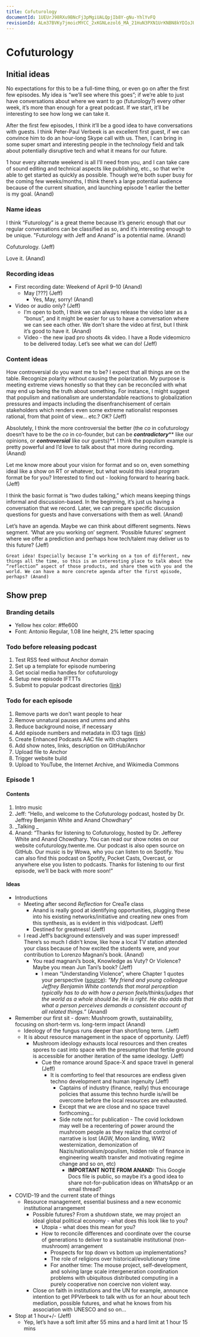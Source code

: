 ```yaml
---
title: Cofuturology
documentId: 1UEUrJ98RXu9BNcFj3pMgiUALQpjIb8Y-gNu-YhlYvFQ
revisionId: ALm37BVKy7jmoicMYCC_2xKGNLezol6_MA_21HuN3PXN1UrKNBN8kYDIoJUy92a9M9E7sF2SekRSiTttqzfmdI4
---
```


# Cofuturology

## Initial ideas

No expectations for this to be a full-time thing, or even go on after the first few episodes. My idea is “we’ll see where this goes”; if we’re able to just have conversations about where we want to go (futurology?) every other week, it’s more than enough for a great podcast. If we start, it’ll be interesting to see how long we can take it.

After the first few episodes, I think it’ll be a good idea to have conversations with guests. I think Peter-Paul Verbeek is an excellent first guest, if we can convince him to do an hour-long Skype call with us. Then, I can bring in some super smart and interesting people in the technology field and talk about potentially disruptive tech and what it means for our future.

1 hour every alternate weekend is all I’ll need from you, and I can take care of sound editing and technical aspects like publishing, etc., so that we’re able to get started as quickly as possible. Though we’re both super busy for the coming few weeks/months, I think there’s a large potential audience because of the current situation, and launching episode 1 earlier the better is my goal. (Anand)

### Name ideas

I think “Futurology” is a great theme because it’s generic enough that our regular conversations can be classified as so, and it’s interesting enough to be unique. "Futurology with Jeff and Anand” is a potential name. (Anand)

Cofuturology. (Jeff)

Love it. (Anand)

### Recording ideas

- First recording date: Weekend of April 9–10 (Anand)
  - May [???] (Jeff)
    - Yes, May, sorry! (Anand)
- Video or audio only? (Jeff)
  - I’m open to both, I think we can always release the video later as a “bonus”, and it might be easier for us to have a conversation where we can see each other. We don’t share the video at first, but I think it’s good to have it. (Anand)
  - Video - the new ipad pro shoots 4k video. I have a Rode videomicro to be delivered today. Let’s see what we can do! (Jeff)

### Content ideas

How controversial do you want me to be? I expect that all things are on the table. Recognize polarity without causing the polarization. My purpose is meeting extreme views honestly so that they can be reconciled with what may end up being the truth about something. For instance, I might suggest that populism and nationalism are understandable reactions to globalization pressures and impacts including the disenfranchisement of certain stakeholders which renders even some extreme nationalist responses rational, from that point of view… etc.? OK? (Jeff)

Absolutely, I think the more controversial the better (the _co_ in cofuturology doesn’t have to be the _co_ in co-founder, but can be **_contradictory_**** like our opinions, or ****_controversial_**** like our guests)**. I think the populism example is pretty powerful and I’d love to talk about that more during recording. (Anand)

Let me know more about your vision for format and so on, even something ideal like a show on RT or whatever, but what would this ideal program format be for you? Interested to find out - looking forward to hearing back. (Jeff)

I think the basic format is “two dudes talking,” which means keeping things informal and discussion-based. In the beginning, it’s just us having a conversation that we record. Later, we can prepare specific discussion questions for guests and have conversations with them as well. (Anand)

Let’s have an agenda. Maybe we can think about different segments. News segment. ‘What are you working on’ segment. ‘Possible futures’ segment where we offer a prediction and perhaps how tech/talent may deliver us to this future? (Jeff)

	Great idea! Especially because I’m working on a ton of different, new things all the time, so this is an interesting place to talk about the “reflection” aspect of those products, and share them with you and the world. We can have a more concrete agenda after the first episode, perhaps? (Anand)

## Show prep

### Branding details

- Yellow hex color: #ffe600
- Font: Antonio Regular, 1.08 line height, 2% letter spacing

### Todo before releasing podcast

1. Test RSS feed without Anchor domain
1. Set up a template for episode numbering
1. Get social media handles for cofuturology
1. Setup new episode IFTTTs
1. Submit to popular podcast directories ([link](https://theaudacitytopodcast.com/tap069-top-podcast-directories-and-how-to-get-in-them/))

### Todo for each episode

1. Remove parts we don’t want people to hear
1. Remove unnatural pauses and umms and ahhs
1. Reduce background noise, if necessary
1. Add episode numbers and metadata in ID3 tags ([link](https://theaudacitytopodcast.com/tap052-how-to-properly-add-id3-tags-to-audio-podcasts/))
1. Create Enhanced Podcasts AAC file with chapters
1. Add show notes, links, description on GitHub/Anchor
1. Upload file to Anchor
1. Trigger website build
1. Upload to YouTube, the Internet Archive, and Wikimedia Commons

### Episode 1

#### Contents

1. Intro music
1. Jeff: “Hello, and welcome to the Cofuturology podcast, hosted by Dr. Jeffrey Benjamin White and Anand Chowdhary”
1. _Talking
_
1. Anand: “Thanks for listening to Cofuturology, hosted by Dr. Jefferey White and Anand Chowdhary. You can read our show notes on our website cofuturology.twente.me. Our podcast is also open source on GitHub. Our music is by Wowa, who you can listen to on Spotify. You can also find this podcast on Spotify, Pocket Casts, Overcast, or anywhere else you listen to podcasts. Thanks for listening to our first episode, we’ll be back with more soon!”

#### Ideas

- Introductions
  - Meeting after second _Reflection_ for CreaTe class
    - Anand is really good at identifying opportunities, plugging these into his existing networks/initiative and creating new ones from this synthesis, as is evident in this vid/podcast. (Jeff)
    - Destined for greatness! (Jeff)
  - I read Jeff’s background extensively and was super impressed! There’s so much I didn’t know, like how a local TV station attended your class because of how excited the students were, and your contribution to Lorenzo Magnani’s book. (Anand)
    - You read magnani’s book, Knowledge as Vuty? Or Violence? Maybe you mean Jun Tani’s book? (Jeff)
      - I mean “Understanding Violence”, where Chapter 1 quotes your perspective ([source](https://archive.org/stream/Lorenzo_Magnani_Understanding_Violence/Lorenzo_Magnani_Understanding_Violence_djvu.txt)): _“My friend and young colleague Jeffrey Benjamin White contends that moral perception typically has to do with how a person feels/thinks/judges that the world as a whole should be. He is right. He also adds that what a person perceives demands a consistent account of all related things.”_ (Anand)
- Remember our first sit - down: Mushroom growth, sustainability, focusing on short-term vs. long-term impact (Anand)
  - Ideology of the fungus runs deeper than short/long term. (Jeff)
  - It is about resource management in the space of opportunity. (Jeff)
    - Mushroom ideology exhausts local resources and then creates spores to cast into space with the presumption that fertile ground is accessible for another iteration of the same ideology. (Jeff)
      - Cue the romance around Space-X and space travel in general (Jeff)
        - It is comforting to feel that resources are endless given techno development and human ingenuity (Jeff)
          - Captains of industry (finance, really) thus encourage policies that assume this techno hurdle is/will be overcome before the local resources are exhausted.
          - Except that we are close and no space travel forthcoming...
          - Side note not for publication - The covid lockdown may well be a recentering of power around the mushroom people as they realize that control of narrative is lost (AGW, Moon landing, WW2 westernization, demonization of Nazis/nationalism/populism, hidden role of finance in engineering wealth transfer and motivating regime change and so on, etc)
            - **IMPORTANT NOTE FROM ANAND:** This Google Docs file is public, so maybe it’s a good idea to share not-for-publication ideas on WhatsApp or an email thread?
- COVID-19 and the current state of things
  - Resource management, essential business and a new economic institutional arrangement
    - Possible futures? From a shutdown state, we may project an ideal global political economy - what does this look like to you?
      - Utopia - what does this mean for you?
      - How to reconcile differences and coordinate over the course of generations to deliver to a sustainable institutional (non-mushroom) arrangement
        - Prospects for top down vs bottom up implementations?
        - The role of religions over historical/evolutionary time
        - For another time: The mouse project, self-development, and solving large scale intergeneration coordination problems with ubiquitous distributed computing in a purely cooperative non coercive non violent way. 
    - Close on faith in institutions and the UN for example, announce intention to get PPVerbeek to talk with us for an hour about tech mediation, possible futures, and what he knows from his association with UNESCO and so on…
- Stop at 1 hour+/- (Jeff)
  - Yep, let’s have a soft limit after 55 mins and a hard limit at 1 hour 15 mins


